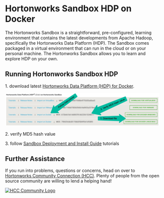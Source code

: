 # Hortonworks Sandbox HDP on Docker

The Hortonworks Sandbox is a straightforward, pre-configured, learning environment that contains the latest developments from Apache Hadoop, specifically the Hortonworks Data Platform (HDP). The Sandbox comes packaged in a virtual environment that can run in the cloud or on your personal machine. The Hortonworks Sandbox allows you to learn and explore HDP on your own.

## Running Hortonworks Sandbox HDP

1\. download latest [Hortonworks Data Platform (HDP) for Docker](https://hortonworks.com/downloads/#sandbox).

![](assets/download-sandbox-hdp-docker.jpg)

2\. verify MD5 hash value

3\. follow [Sandbox Deployment and Install Guide](https://hortonworks.com/tutorial/sandbox-deployment-and-install-guide/section/3/) tutorials

## Further Assistance

If you run into problems, questions or concerns, head on over to [Hortonworks Community Connection (HCC)](https://community.hortonworks.com/spaces/81/sandbox-track.html). Plenty of people from the open source community are willing to lend a helping hand!

[![HCC Community Logo](https://hortonworks.com/wp-content/uploads/2016/03/logo-hcc.png)](https://community.hortonworks.com/)
